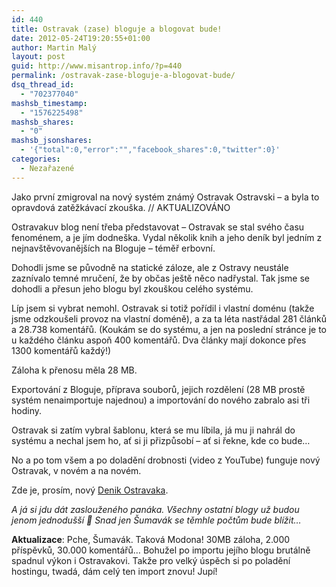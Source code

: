 ```yaml
---
id: 440
title: Ostravak (zase) bloguje a blogovat bude!
date: 2012-05-24T19:20:55+01:00
author: Martin Malý
layout: post
guid: http://www.misantrop.info/?p=440
permalink: /ostravak-zase-bloguje-a-blogovat-bude/
dsq_thread_id:
  - "702377040"
mashsb_timestamp:
  - "1576225498"
mashsb_shares:
  - "0"
mashsb_jsonshares:
  - '{"total":0,"error":"","facebook_shares":0,"twitter":0}'
categories:
  - Nezařazené
---
```

Jako první zmigroval na nový systém známý Ostravak Ostravski &#8211; a byla to opravdová zatěžkávací zkouška. // AKTUALIZOVÁNO

<!--more-->

Ostravakuv blog není třeba představovat &#8211; Ostravak se stal svého času fenoménem, a je jím dodneška. Vydal několik knih a jeho deník byl jedním z nejnavštěvovanějších na Bloguje &#8211; téměř erbovní.

Dohodli jsme se původně na statické záloze, ale z Ostravy neustále zaznívalo temné mručení, že by občas ještě něco nadřystal. Tak jsme se dohodli a přesun jeho blogu byl zkouškou celého systému.

Líp jsem si vybrat nemohl. Ostravak si totiž pořídil i vlastní doménu (takže jsme odzkoušeli provoz na vlastní doméně), a za ta léta nastřádal 281 článků a 28.738 komentářů. (Koukám se do systému, a jen na poslední stránce je to u každého článku aspoň 400 komentářů. Dva články mají dokonce přes 1300 komentářů každý!)

Záloha k přenosu měla 28 MB.

Exportování z Bloguje, příprava souborů, jejich rozdělení (28 MB prostě systém nenaimportuje najednou) a importování do nového zabralo asi tři hodiny.

Ostravak si zatím vybral šablonu, která se mu líbila, já mu ji nahrál do systému a nechal jsem ho, ať si ji přizpůsobí &#8211; ať si řekne, kde co bude&#8230;

No a po tom všem a po doladění drobnosti (video z YouTube) funguje nový Ostravak, v novém a na novém.

Zde je, prosím, nový [Denik Ostravaka](http://denik.ostravaka.cz/).

_A já si jdu dát zaslouženého panáka. Všechny ostatní blogy už budou jenom jednodušší 🙂 Snad jen Šumavák se těmhle počtům bude blížit&#8230;_

**Aktualizace**: Pche, Šumavák. Taková Modona! 30MB záloha, 2.000 příspěvků, 30.000 komentářů&#8230; Bohužel po importu jejího blogu brutálně spadnul výkon i Ostravakovi. Takže pro velký úspěch si po poladění hostingu, twadá, dám celý ten import znovu! Jupí!
